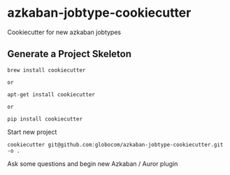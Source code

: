 # azkaban-jobtype-cookiecutter
Cookiecutter for new azkaban jobtypes

## Generate a Project Skeleton

```
brew install cookiecutter

or

apt-get install cookiecutter

or

pip install cookiecutter
```

Start new project

```
cookiecutter git@github.com:globocom/azkaban-jobtype-cookiecutter.git -o .
```

Ask some questions and begin new Azkaban / Auror plugin
